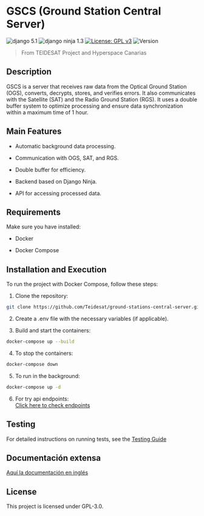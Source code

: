 # GSCS (Ground Station Central Server)

![django 5.1](https://img.shields.io/badge/django-5.1.5-blue)
![django ninja 1.3](https://img.shields.io/badge/1.3-blue?color=blue&label=django-ninja&logo=fastapi&logoColor=white)
[![License: GPL v3](https://img.shields.io/badge/License-GPLv3-green.svg)](https://www.gnu.org/licenses/gpl-3.0)
![Version](https://img.shields.io/badge/alpha-0.0.0-yellow.svg)

> From TEIDESAT Project and Hyperspace Canarias

## Description

GSCS is a server that receives raw data from the Optical Ground Station (OGS), converts, decrypts, stores, and verifies errors. It also communicates with the Satellite (SAT) and the Radio Ground Station (RGS). It uses a double buffer system to optimize processing and ensure data synchronization within a maximum time of 1 hour.

## Main Features

- Automatic background data processing.

- Communication with OGS, SAT, and RGS.

- Double buffer for efficiency.

- Backend based on Django Ninja.

- API for accessing processed data.

## Requirements

Make sure you have installed:

- Docker

- Docker Compose

## Installation and Execution

To run the project with Docker Compose, follow these steps:

1. Clone the repository:

```bash
git clone https://github.com/Teidesat/ground-stations-central-server.git
```

2. Create a .env file with the necessary variables (if applicable).

3. Build and start the containers:

```bash
docker-compose up --build
```

4. To stop the containers:

```bash
docker-compose down
```

5. To run in the background:

```bash
docker-compose up -d
```

6. For try api endpoints:
   <br>
   <a href="http://localhost:8000/api/docs"> Click here to check endpoints</a>

## Testing

For detailed instructions on running tests, see the [Testing Guide](/tests/test.md)

## Documentación extensa
<a href="https://deepwiki.com/Teidesat/ground-stations-central-server/1-overview"> Aquí la documentación en inglés</a>


## License

This project is licensed under GPL-3.0.
